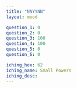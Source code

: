 ```yaml
---
title: "NNYYNN"
layout: mood

question_1: 0
question_2: 0
question_3: 100
question_4: 100
question_5: 0
question_6: 0

iching_hex: 62
iching_name: Small Powers
iching_desc: 
---
```

